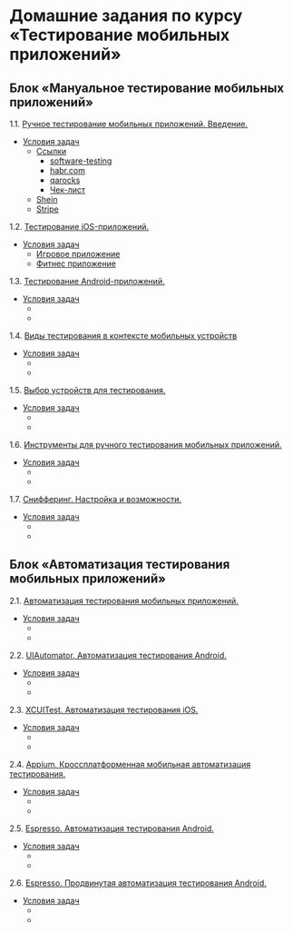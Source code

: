 # Домашние задания по курсу «Тестирование мобильных приложений»



## Блок «Мануальное тестирование мобильных приложений»

1.1. [Ручное тестирование мобильных приложений. Введение.](https://github.com/Elena-Yakovleva/MobApp/blob/main/lection1/lection1.md)
  * [Условия задач](https://github.com/Elena-Yakovleva/MobApp/blob/main/lection1/README.md)
    * [Ссылки]()
       * [software-testing](https://www.software-testing.ru/images/stories/library/checklist-mobile-app-testen.pdf)
       * [habr.com](https://habr.com/ru/companies/mobileup/articles/336992/)
       * [qarocks](https://qarocks.ru/android-mobile-app-testing-checklist/)
       * [Чек-лист](https://disk.yandex.ru/i/ETNdLYvCPVsk6Q)
    * [Shein](https://disk.yandex.ru/i/pAZtRHzO6cOC3Q)
    * [Stripe](https://disk.yandex.ru/i/19Q32nORtNqGaQ)

1.2. [Тестирование iOS-приложений.](https://github.com/Elena-Yakovleva/MobApp/blob/main/lection2/lection2.md)
  * [Условия задач](https://github.com/Elena-Yakovleva/MobApp/blob/main/lection2/README.md)
     * [Игровое приложение](https://disk.yandex.ru/i/54P3Zc4zpmAB1g)
     * [Фитнес приложение](https://disk.yandex.ru/i/RUp_pWx6mA-Ydg)

1.3. [Тестирование Android-приложений.]()
  * [Условия задач]()
     * []()
     * []()

1.4. [Виды тестирования в контексте мобильных устройств]()
  * [Условия задач]()
     * []()
     * []()

1.5. [Выбор устройств для тестирования.]()
  * [Условия задач]()
     * []()
     * []()

1.6. [Инструменты для ручного тестирования мобильных приложений.]()
  * [Условия задач]()
     * []()
     * []()

1.7. [Снифферинг. Настройка и возможности.]()
  * [Условия задач]()
     * []()
     * []()



##  Блок «Автоматизация тестирования мобильных приложений»

2.1. [Автоматизация тестирования мобильных приложений.]()
  * [Условия задач]()
     * []()
     * []()

2.2. [UIAutomator. Автоматизация тестирования Android.]()
  * [Условия задач]()
     * []()
     * []()

2.3. [XCUITest. Автоматизация тестирования iOS.]()
  * [Условия задач]()
     * []()
     * []()

2.4. [Appium. Кроссплатформенная мобильная автоматизация тестирования.]()
  * [Условия задач]()
     * []()
     * []()

2.5. [Espresso. Автоматизация тестирования Android.]()
  * [Условия задач]()
     * []()
     * []()

2.6. [Espresso. Продвинутая автоматизация тестирования Android.]()
  * [Условия задач]()
     * []()
     * []()


